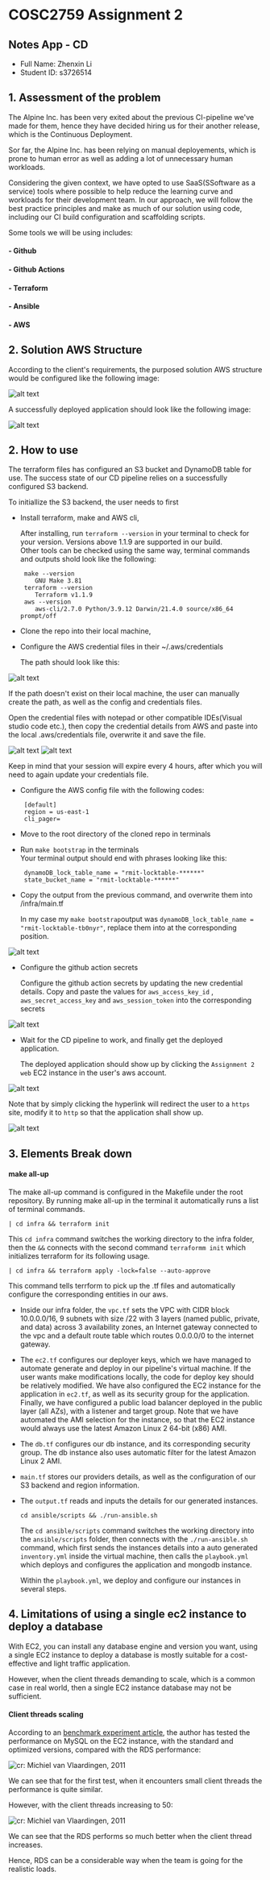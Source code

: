 # COSC2759 Assignment 2
## Notes App - CD
- Full Name: Zhenxin Li
- Student ID: s3726514

## 1. Assessment of the problem
  The Alpine Inc. has been very exited about the previous CI-pipeline we've made for them, hence they have decided hiring us for their another release, which is the Continuous Deployment.  
  
  Sor far, the Alpine Inc. has been relying on manual deployements, which is prone to human error as well as adding a lot of unnecessary human workloads.   
    
  Considering the given context, we have opted to use SaaS(SSoftware as a service) tools where possible to help reduce the learning curve and workloads for their development team. In our approach, we will follow the best practice principles and make as much of our solution using code, including our CI build configuration and scaffolding scripts.  
  
  Some tools we will be using includes:  
  
#### - Github 
#### - Github Actions
#### - Terraform
#### - Ansible
#### - AWS  

## 2. Solution AWS Structure  

  According to the client's requirements, the purposed solution AWS structure would be configured like the following image:  
  
![alt text](https://github.com/rmit-computing-technologies/cosc2759-assignment-2-ZhenxinLi/blob/feature/img/awsDiagram.jpg?raw=true)  

  A successfully deployed application should look like the following image:  
  
![alt text](https://github.com/rmit-computing-technologies/cosc2759-assignment-2-ZhenxinLi/blob/feature/img/Application.jpg?raw=true)  

## 2. How to use
  The terraform files has configured an S3 bucket and DynamoDB table for use. The success state of our CD pipeline relies on a successfully configured S3 backend.  
 
  To initiallize the S3 backend, the user needs to first  

* Install terraform, make and AWS cli,  

  After installing, run `terraform --version` in your terminal to check for your version. Versions above 1.1.9 are supported in our build.  
  Other tools can be checked using the same way, terminal commands and outputs shold look like the following:  
      
       make --version   
          GNU Make 3.81   
       terraform --version  
          Terraform v1.1.9  
       aws --version  
          aws-cli/2.7.0 Python/3.9.12 Darwin/21.4.0 source/x86_64 prompt/off  
  
* Clone the repo into their local machine, 
* Configure the AWS credential files in their ~/.aws/credentials  

  The path should look like this:  
  
![alt text](https://github.com/rmit-computing-technologies/cosc2759-assignment-2-ZhenxinLi/blob/feature/img/awsCredentials.png?raw=true)  

  If the path doesn't exist on their local machine, the user can manually create the path, as well as the config and credentials files.  
  
  Open the credential files with notepad or other compatible IDEs(Visual studio code etc.), then copy the credential details from AWS and paste into the local .aws/credentials file, overwrite it and save the file.  
  
![alt text](https://github.com/rmit-computing-technologies/cosc2759-assignment-2-ZhenxinLi/blob/feature/img/awsCredentials2.jpg?raw=true)
![alt text](https://github.com/rmit-computing-technologies/cosc2759-assignment-2-ZhenxinLi/blob/feature/img/awsCredentials3.jpg?raw=true)
  
  Keep in mind that your session will expire every 4 hours, after which you will need to again update your credentials file.
  
* Configure the AWS config file with the following codes:  
  
       [default] 
       region = us-east-1 
       cli_pager=   

  
* Move to the root directory of the cloned repo in terminals
* Run `make bootstrap` in the terminals  
  Your terminal output should end with phrases looking like this:  
  
       dynamoDB_lock_table_name = "rmit-locktable-******"
       state_bucket_name = "rmit-locktable-******"
      
* Copy the output from the previous command, and overwrite them into /infra/main.tf  

  In my case my `make bootstrap`output was `dynamoDB_lock_table_name = "rmit-locktable-tb0nyr"`, replace them into at the corresponding position.   
  
![alt text](https://github.com/rmit-computing-technologies/cosc2759-assignment-2-ZhenxinLi/blob/feature/img/S32.jpg?raw=true)  


* Configure the github action secrets  
  
  Configure the github action secrets by updating the new credential details. Copy and paste the values for `aws_access_key_id` , `aws_secret_access_key` and `aws_session_token` into the corresponding secrets  
  
![alt text](https://github.com/rmit-computing-technologies/cosc2759-assignment-2-ZhenxinLi/blob/feature/img/githubSecrets.jpg?raw=true)  

* Wait for the CD pipeline to work, and finally get the deployed application.  

  The deployed application should show up by clicking the `Assignment 2 web` EC2 instance in the user's aws account.  
  
![alt text](https://github.com/rmit-computing-technologies/cosc2759-assignment-2-ZhenxinLi/blob/feature/img/ec2.jpg?raw=true)  
  
  Note that by simply clicking the hyperlink will redirect the user to a `https` site, modify it to `http` so that the application shall show up.  
  
![alt text](https://github.com/rmit-computing-technologies/cosc2759-assignment-2-ZhenxinLi/blob/feature/img/Application.jpg?raw=true)    

## 3. Elements Break down  
 
#### make all-up  
  
  The make all-up command is configured in the Makefile under the root repository. By running make all-up in the terminal it automatically runs a list of terminal commands.
   
    | cd infra && terraform init
  
  This `cd infra` command switches the working directory to the infra folder, then the `&&` connects with the second command `terraformm init` which initializes terraform for its following usage.
  
    | cd infra && terraform apply -lock=false --auto-approve   

  This command tells terrform to pick up the .tf files and automatically configure the corresponding entities in our aws.  
  
* Inside our infra folder, the `vpc.tf` sets the VPC with CIDR block 10.0.0.0/16, 9 subnets with size /22 with 3 layers (named public, private, and data) across 3 availability zones, an Internet gateway connected to the vpc and a default route table which routes 0.0.0.0/0 to the internet gateway.
* The `ec2.tf` configures our deployer keys, which we have managed to automate generate and deploy in our pipeline's virtual machine. If the user wants make modifications locally, the code for deploy key should be relatively modified. We have also configured the EC2 instance for the application in `ec2.tf`, as well as its security group for the application. Finally, we have configured a public load balancer deployed in the public layer (all AZs), with a listener and target group. Note that we have automated the AMI selection for the instance, so that the EC2 instance would always use the latest Amazon Linux 2 64-bit (x86) AMI.   
* The `db.tf` configures our db instance, and its corresponding security group. The db instance also uses automatic filter for the latest Amazon Linux 2 AMI.  
* `main.tf` stores our providers details, as well as the configuration of our S3 backend and region information.
* The `output.tf` reads and inputs the details for our generated instances. 
  
      cd ansible/scripts && ./run-ansible.sh   
      
  The `cd ansible/scripts` command switches the working directory into the `ansible/scripts` folder, then connects with the `./run-ansible.sh` command, which first sends the instances details into a auto generated `inventory.yml` inside the virtual machine, then calls the `playbook.yml` which deploys and configures the application and mongodb instance.  
  
  Within the `playbook.yml`, we deploy and configure our instances in several steps.  
  
  
## 4. Limitations of using a single ec2 instance to deploy a database   
  
  With EC2, you can install any database engine and version you want, using a single EC2 instance to deploy a database is mostly suitable for a cost-effective and light traffic application.  
  
  However, when the client threads demanding to scale, which is a common case in real world, then a single EC2 instance database may not be sufficient.  
  
#### Client threads scaling
  
  According to an [benchmark experiment article](https://blog.observu.com/2011/05/rds-vs-mysql-on-ec2-benchmark/), the author has tested the performance on MySQL on the EC2 instance, with the standard and optimized versions, compared with the RDS performance:  
  
![cr: Michiel van Vlaardingen, 2011](https://github.com/rmit-computing-technologies/cosc2759-assignment-2-ZhenxinLi/blob/feature/img/ec21.jpg?raw=true)  

  We can see that for the first test, when it encounters small client threads the performance is quite similar.  
  
  However, with the client threads increasing to 50:  
  
![cr: Michiel van Vlaardingen, 2011](https://github.com/rmit-computing-technologies/cosc2759-assignment-2-ZhenxinLi/blob/feature/img/ec22.jpg?raw=true)  

  We can see that the RDS performs so much better when the client thread increases.  
  
  Hence, RDS can be a considerable way when the team is going for the realistic loads. 
